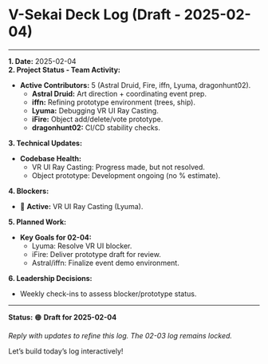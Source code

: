 # V-Sekai Deck Log (Draft - 2025-02-04)

---

**1. Date:** 2025-02-04  
**2. Project Status - Team Activity:**

- **Active Contributors:** 5 (Astral Druid, Fire, iffn, Lyuma, dragonhunt02).
  - **Astral Druid:** Art direction + coordinating event prep.
  - **iffn:** Refining prototype environment (trees, ship).
  - **Lyuma:** Debugging VR UI Ray Casting.
  - **iFire:** Object add/delete/vote prototype.
  - **dragonhunt02:** CI/CD stability checks.

**3. Technical Updates:**

- **Codebase Health:**
  - VR UI Ray Casting: Progress made, but not resolved.
  - Object prototype: Development ongoing (no % estimate).

**4. Blockers:**

- 🛑 **Active:** VR UI Ray Casting (Lyuma).

**5. Planned Work:**

- **Key Goals for 02-04:**
  - Lyuma: Resolve VR UI blocker.
  - iFire: Deliver prototype draft for review.
  - Astral/iffn: Finalize event demo environment.

**6. Leadership Decisions:**

- Weekly check-ins to assess blocker/prototype status.

---

**Status:** 🟠 **Draft for 2025-02-04**

_Reply with updates to refine this log. The 02-03 log remains locked._

Let’s build today’s log interactively!

